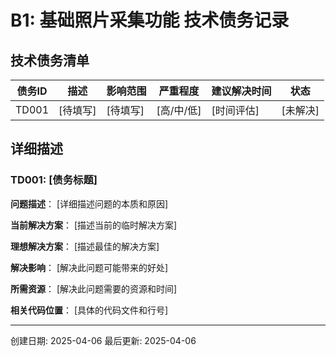 # B1: 基础照片采集功能 技术债务记录

## 技术债务清单

| 债务ID | 描述 | 影响范围 | 严重程度 | 建议解决时间 | 状态 |
|-------|------|---------|---------|------------|------|
| TD001 | [待填写] | [待填写] | [高/中/低] | [时间评估] | [未解决] |

## 详细描述

### TD001: [债务标题]

**问题描述**：
[详细描述问题的本质和原因]

**当前解决方案**：
[描述当前的临时解决方案]

**理想解决方案**：
[描述最佳的解决方案]

**解决影响**：
[解决此问题可能带来的好处]

**所需资源**：
[解决此问题需要的资源和时间]

**相关代码位置**：
[具体的代码文件和行号]

---

创建日期: 2025-04-06
最后更新: 2025-04-06
